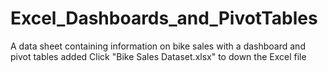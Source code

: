 # Excel_Dashboards_and_PivotTables
A data sheet containing information on bike sales with a dashboard and pivot tables added
Click "Bike Sales Dataset.xlsx" to down the Excel file
